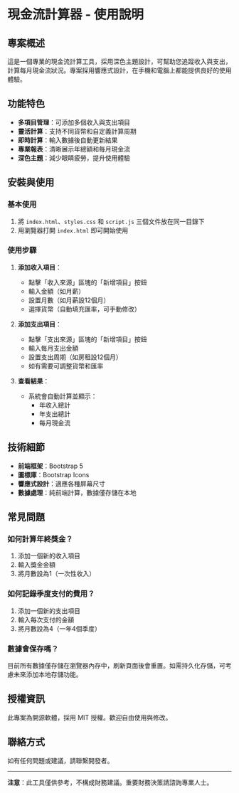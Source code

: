# 現金流計算器 - 使用說明

## 專案概述

這是一個專業的現金流計算工具，採用深色主題設計，可幫助您追蹤收入與支出，計算每月現金流狀況。專案採用響應式設計，在手機和電腦上都能提供良好的使用體驗。

## 功能特色

- **多項目管理**：可添加多個收入與支出項目
- **靈活計算**：支持不同貨幣和自定義計算周期
- **即時計算**：輸入數據後自動更新結果
- **專業報表**：清晰展示年總額和每月現金流
- **深色主題**：減少眼睛疲勞，提升使用體驗

## 安裝與使用

### 基本使用

1. 將 `index.html`、`styles.css` 和 `script.js` 三個文件放在同一目錄下
2. 用瀏覽器打開 `index.html` 即可開始使用

### 使用步驟

1. **添加收入項目**：
   - 點擊「收入來源」區塊的「新增項目」按鈕
   - 輸入金額（如月薪）
   - 設置月數（如月薪設12個月）
   - 選擇貨幣（自動填充匯率，可手動修改）

2. **添加支出項目**：
   - 點擊「支出來源」區塊的「新增項目」按鈕
   - 輸入每月支出金額
   - 設置支出周期（如房租設12個月）
   - 如有需要可調整貨幣和匯率

3. **查看結果**：
   - 系統會自動計算並顯示：
     - 年收入總計
     - 年支出總計
     - 每月現金流

## 技術細節

- **前端框架**：Bootstrap 5
- **圖標庫**：Bootstrap Icons
- **響應式設計**：適應各種屏幕尺寸
- **數據處理**：純前端計算，數據僅存儲在本地

## 常見問題

### 如何計算年終獎金？

1. 添加一個新的收入項目
2. 輸入獎金金額
3. 將月數設為1（一次性收入）

### 如何記錄季度支付的費用？

1. 添加一個新的支出項目
2. 輸入每次支付的金額
3. 將月數設為4（一年4個季度）

### 數據會保存嗎？

目前所有數據僅存儲在瀏覽器內存中，刷新頁面後會重置。如需持久化存儲，可考慮未來添加本地存儲功能。

## 授權資訊

此專案為開源軟體，採用 MIT 授權。歡迎自由使用與修改。

## 聯絡方式

如有任何問題或建議，請聯繫開發者。

---

**注意**：此工具僅供參考，不構成財務建議。重要財務決策請諮詢專業人士。
